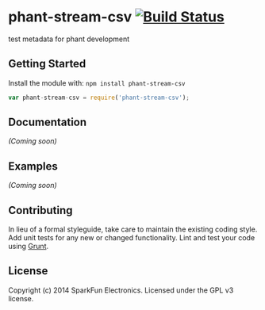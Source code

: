 # phant-stream-csv [![Build Status](https://secure.travis-ci.org/sparkfun/phant-stream-csv.png?branch=master)](http://travis-ci.org/sparkfun/phant-stream-csv)

test metadata for phant development

## Getting Started
Install the module with: `npm install phant-stream-csv`

```javascript
var phant-stream-csv = require('phant-stream-csv');
```

## Documentation
_(Coming soon)_

## Examples
_(Coming soon)_

## Contributing
In lieu of a formal styleguide, take care to maintain the existing coding style. Add unit tests for any new or changed functionality. Lint and test your code using [Grunt](http://gruntjs.com/).

## License
Copyright (c) 2014 SparkFun Electronics. Licensed under the GPL v3 license.
